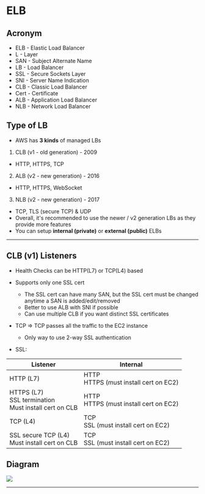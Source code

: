 # ELB

## Acronym
* ELB - Elastic Load Balancer
* L - Layer
* SAN - Subject Alternate Name
* LB - Load Balancer
* SSL - Secure Sockets Layer
* SNI - Server Name Indication
* CLB - Classic Load Balancer
* Cert - Certificate
* ALB - Application Load Balancer
* NLB - Network Load Balancer

## Type of LB
* AWS has **3 kinds** of managed LBs
1) CLB (v1 - old generation) - 2009
  * HTTP, HTTPS, TCP
2) ALB (v2 - new generation) - 2016
  * HTTP, HTTPS, WebSocket
3) NLB (v2 - new generation) - 2017
  * TCP, TLS (secure TCP) & UDP
* Overall, it's recommended to use the newer / v2 generation LBs as they provide more features
* You can setup **internal (private)** or **external (public)** ELBs

---

## CLB (v1) Listeners
* Health Checks can be HTTP(L7) or TCP(L4) based
* Supports only one SSL cert
  * The SSL cert can have many SAN, but the SSL cert must be changed anytime a SAN is added/edit/removed
  * Better to use ALB with SNI if possible
  * Can use multiple CLB if you want distinct SSL certificates
* TCP => TCP passes all the traffic to the EC2 instance
  * Only way to use 2-way SSL authentication

* SSL:

| Listener                                                  | Internal                                 |
| --------------------------------------------------------- | ---------------------------------------- |
| HTTP (L7)                                                 | HTTP<br>HTTPS (must install cert on EC2) |
| HTTPS (L7)<br>SSL termination<br>Must install cert on CLB | HTTP<br>HTTPS (must install cert on EC2) |
| TCP (L4)                                                  | TCP<br>SSL (must install cert on EC2)    |
| SSL secure TCP (L4)<br>Must install cert on CLB           | TCP<br>SSL (must install cert on EC2)    |

## Diagram
[<img src="https://i.imgur.com/tVdJjn3.png">](https://i.imgur.com/tVdJjn3.png)

---

## 
